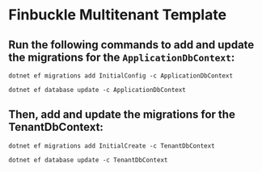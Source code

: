 # Finbuckle Multitenant Template
## Run the following commands to add and update the migrations for the `ApplicationDbContext`:

```
dotnet ef migrations add InitialConfig -c ApplicationDbContext

dotnet ef database update -c ApplicationDbContext
```

## Then, add and update the migrations for the TenantDbContext:

```
dotnet ef migrations add InitialCreate -c TenantDbContext

dotnet ef database update -c TenantDbContext
```
